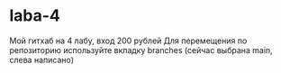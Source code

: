 # laba-4
Мой гитхаб на 4 лабу, вход 200 рублей
Для перемещения по репозиторию используйте вкладку branches (сейчас выбрана main, слева написано)
